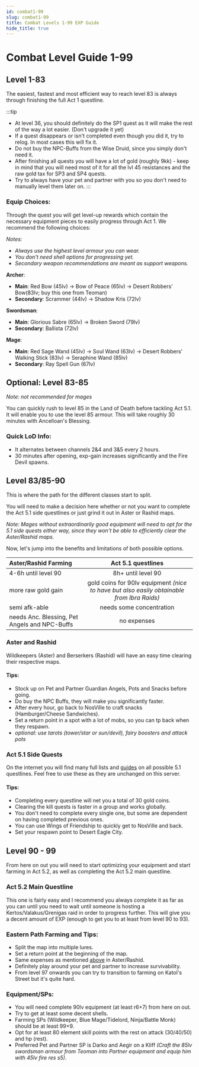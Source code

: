 ```yaml
---
id: combat1-99
slug: combat1-99
title: Combat Levels 1-99 EXP Guide
hide_title: true
---
```


# Combat Level Guide 1-99

## Level 1-83

The easiest, fastest and most efficient way to reach level 83 is always through finishing the full Act 1 questline.

:::tip
- At level 36, you should definitely do the SP1 quest as it will make the rest of the way a lot easier. (Don't upgrade it yet)
- If a quest disappears or isn't completed even though you did it, try to relog. In most cases this will fix it.
- Do not buy the NPC-Buffs from the Wise Druid, since you simply don't need it.
- After finishing all quests you will have a lot of gold (roughly 9kk) - keep in mind that you will need most of it for all the lvl 45 resistances and the raw gold tax for SP3 and SP4 quests.
- Try to always have your pet and partner with you so you don't need to manually level them later on.
:::

### Equip Choices:

Through the quest you will get level-up rewards which contain the necessary equipment pieces to easily progress through Act 1. We recommend the following choices:

_Notes:_

- _Always use the highest level armour you can wear._
- _You don't need shell options for progressing yet._
- _Secondary weapon recommendations are meant as support weapons._

**Archer**:

- **Main**: Red Bow (45lv) &#8594; Bow of Peace (65lv) &#8594; Desert Robbers' Bow(83lv; buy this one from Teoman)
- **Secondary**: Scrammer (44lv) &#8594; Shadow Kris (72lv)

**Swordsman**:

- **Main**: Glorious Sabre (65lv) &#8594; Broken Sword (79lv)
- **Secondary**: Ballista (72lv)

**Mage**:

- **Main**: Red Sage Wand (45lv) &#8594; Soul Wand (63lv) &#8594; Desert Robbers' Walking Stick (83lv) &#8594; Seraphine Wand (85lv)
- **Secondary**: Ray Spell Gun (67lv)

## Optional: Level 83-85

_Note: not recommended for mages_

You can quickly rush to level 85 in the Land of Death before tackling Act 5.1. It will enable you to use the level 85 armour. This will take roughly 30 minutes with Ancelloan's Blessing.

### Quick LoD Info:

- It alternates between channels 2&4 and 3&5 every 2 hours.
- 30 minutes after opening, exp-gain increases significantly and the Fire Devil spawns.

## Level 83/85-90

This is where the path for the different classes start to split.

You will need to make a decision here whether or not you want to complete the Act 5.1 side questlines or just grind it out in Aster or Rashid maps.

_Note: Mages without extraordinarily good equipment will need to opt for the 5.1 side quests either way, since they won't be able to efficiently clear the Aster/Rashid maps._

Now, let's jump into the benefits and limitations of both possible options.

| Aster/Rashid Farming                          |                                    Act 5.1 questlines                                     |
| :-------------------------------------------- | :---------------------------------------------------------------------------------------: |
| 4-6h until level 90                           |                                    8h+ until level 90                                     |
| more raw gold gain                            | gold coins for 90lv equipment _(nice to have but also easily obtainable from Ibra Raids)_ |
| semi afk-able                                 |                                 needs some concentration                                  |
| needs Anc. Blessing, Pet Angels and NPC-Buffs |                                        no expenses                                        |

### Aster and Rashid

Wildkeepers (Aster) and Berserkers (Rashid) will have an easy time clearing their respective maps.

#### Tips:

- Stock up on Pet and Partner Guardian Angels, Pots and Snacks before going.
- Do buy the NPC Buffs, they will make you significantly faster.
- After every hour, go back to NosVille to craft snacks (Hamburger/Cheese Sandwiches).
- Set a return point in a spot with a lot of mobs, so you can tp back when they respawn.
- _optional: use tarots (tower/star or sun/devil), fairy boosters and attack pots_

### Act 5.1 Side Quests

On the internet you will find many full lists and [guides](https://nosapki.nostale.club/misje_pustynia) on all possible 5.1 questlines.
Feel free to use these as they are unchanged on this server.

#### Tips:

- Completing every questline will net you a total of 30 gold coins.
- Clearing the kill quests is faster in a group and works globally.
- You don't need to complete every single one, but some are dependent on having completed previous ones.
- You can use Wings of Friendship to quickly get to NosVille and back.
- Set your respawn point to Desert Eagle City.

## Level 90 - 99

From here on out you will need to start optimizing your equipment and start farming in Act 5.2, as well as completing the Act 5.2 main questline.

### Act 5.2 Main Questline

This one is fairly easy and I recommend you always complete it as far as you can until you need to wait until someone is hosting a Kertos/Valakus/Grenigas raid in order to progress further. This will give you a decent amount of EXP (enough to get you to at least from level 90 to 93).

### Eastern Path Farming and Tips:

- Split the map into multiple lures.
- Set a return point at the beginning of the map.
- Same expenses as mentioned [above](#aster-and-rashid) in Aster/Rashid.
- Definitely play around your pet and partner to increase survivability.
- From level 97 onwards you can try to transition to farming on Katol's Street but it's quite hard.

### Equipment/SPs:

- You will need complete 90lv equipment (at least r6+7) from here on out.
- Try to get at least some decent shells.
- Farming SPs (Wildkeeper, Blue Mage/Tidelord, Ninja/Battle Monk) should be at least 99+9.
- Opt for at least 80 element skill points with the rest on attack (30/40/50) and hp (rest).
- Preferred Pet and Partner SP is Darko and Aegir on a Kliff _(Craft the 85lv swordsman armour from Teoman into Partner equipment and equip him with 45lv fire res s5)_.
